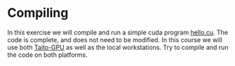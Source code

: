 # Compiling

In this exercise we will compile and run a simple cuda program
[hello.cu](hello.cu). The code is complete, and does not need to be modified. In
this course we will use both
[Taito-GPU](https://research.csc.fi/taito-gpu) as well as the local
workstations. Try to compile and run the code on both platforms.
